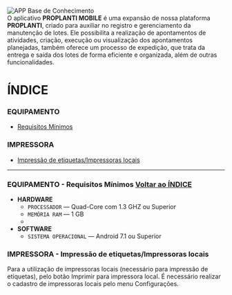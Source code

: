 ![APP Base de Conhecimento](https://github.com/Masterplanti-Suporte/Documentacao/assets/66273012/39802f53-fc39-403d-ac8d-e18c8e9516d2)
<br>
O aplicativo **PROPLANTI MOBILE** é uma expansão de nossa plataforma **PROPLANTI**, criado para auxiliar no registro e gerenciamento da manutenção de lotes. Ele possibilita a realização de apontamentos de atividades, criação, execução ou visualização dos apontamentos planejadas, também oferece um processo de expedição, que trata da entrega e saída dos lotes de forma eficiente e organizada, além de outras funcionalidades.

# ÍNDICE

### EQUIPAMENTO
* [Requisitos Mínimos](#EQUIPAMENTO---Requisitos-Minimos)

### IMPRESSORA
* [Impressão de etiquetas/Impressoras locais](#IMPRESSORA---Impressão-de-etiquetasImpressoras-locais)


---

### EQUIPAMENTO - Requisitos Mínimos  [Voltar ao ÍNDICE](#ÍNDICE)
  - **HARDWARE**
    - `PROCESSADOR` &mdash; Quad-Core com 1.3 GHZ ou Superior
    - `MEMÓRIA RAM` &mdash; 1 GB
    - 
  - **SOFTWARE**
    - `SISTEMA OPERACIONAL` &mdash; Android 7.1 ou Superior
    
### IMPRESSORA - Impressão de etiquetas/Impressoras locais

Para a utilização de impressoras locais (necessário para impressão de etiquetas), pelo botão Imprimir para impressora local. É necessário realizar o cadastro de impressoras locais pelo menu Configurações.
    
